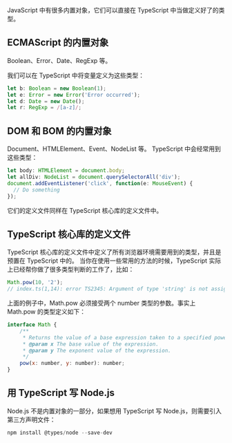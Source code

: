 JavaScript 中有很多内置对象，它们可以直接在 TypeScript 中当做定义好了的类型。

 ## ECMAScript 的内置对象
Boolean、Error、Date、RegExp 等。

我们可以在 TypeScript 中将变量定义为这些类型：
```javascript
let b: Boolean = new Boolean(1);
let e: Error = new Error('Error occurred');
let d: Date = new Date();
let r: RegExp = /[a-z]/;
```


 ## DOM 和 BOM 的内置对象
Document、HTMLElement、Event、NodeList 等。
TypeScript 中会经常用到这些类型：
```javascript
let body: HTMLElement = document.body;
let allDiv: NodeList = document.querySelectorAll('div');
document.addEventListener('click', function(e: MouseEvent) {
  // Do something
});
```
它们的定义文件同样在 TypeScript 核心库的定义文件中。

 ## TypeScript 核心库的定义文件
TypeScript 核心库的定义文件中定义了所有浏览器环境需要用到的类型，并且是预置在 TypeScript 中的。
当你在使用一些常用的方法的时候，TypeScript 实际上已经帮你做了很多类型判断的工作了，比如：
```javascript
Math.pow(10, '2');
// index.ts(1,14): error TS2345: Argument of type 'string' is not assignable to parameter of type 'number'.
```

上面的例子中，Math.pow 必须接受两个 number 类型的参数。事实上 Math.pow 的类型定义如下：
```javascript
interface Math {
    /**
     * Returns the value of a base expression taken to a specified power.
     * @param x The base value of the expression.
     * @param y The exponent value of the expression.
     */
    pow(x: number, y: number): number;
}
```

 ## 用 TypeScript 写 Node.js
Node.js 不是内置对象的一部分，如果想用 TypeScript 写 Node.js，则需要引入第三方声明文件：
```javascript
npm install @types/node --save-dev
```















